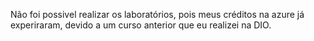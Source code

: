 Não foi possivel realizar os laboratórios, pois meus créditos na azure já experiraram, devido a um curso anterior que eu realizei na DIO.
